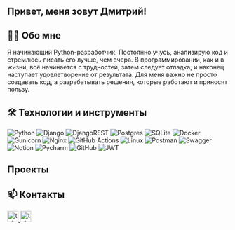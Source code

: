 ## Привет, меня зовут Дмитрий!

## 👨‍💻 Обо мне
Я начинающий Python-разработчик. Постоянно учусь, анализирую код и стремлюсь писать его лучше, чем вчера. В программировании, как и в жизни, всё начинается с трудностей, затем следует отладка, и наконец наступает удовлетворение от результата. Для меня важно не просто создавать код, а разрабатывать решения, которые работают и приносят пользу.

## 🛠️ Технологии и инструменты
![Python](https://img.shields.io/badge/python-3670A0?style=for-the-badge&logo=python&logoColor=ffdd54)
![Django](https://img.shields.io/badge/django-%23092E20.svg?style=for-the-badge&logo=django&logoColor=white)
![DjangoREST](https://img.shields.io/badge/DJANGO-REST-ff1709?style=for-the-badge&logo=django&logoColor=white&color=ff1709&labelColor=gray)
![Postgres](https://img.shields.io/badge/postgres-%23316192.svg?style=for-the-badge&logo=postgresql&logoColor=white)
![SQLite](https://img.shields.io/badge/sqlite-%2307405e.svg?style=for-the-badge&logo=sqlite&logoColor=white)
![Docker](https://img.shields.io/badge/docker-%230db7ed.svg?style=for-the-badge&logo=docker&logoColor=white)
![Gunicorn](https://img.shields.io/badge/gunicorn-%298729.svg?style=for-the-badge&logo=gunicorn&logoColor=white)
![Nginx](https://img.shields.io/badge/nginx-%23009639.svg?style=for-the-badge&logo=nginx&logoColor=white)
![GitHub Actions](https://img.shields.io/badge/github%20actions-%232671E5.svg?style=for-the-badge&logo=githubactions&logoColor=white)
![Linux](https://img.shields.io/badge/Linux-FCC624?style=for-the-badge&logo=linux&logoColor=black)
![Postman](https://img.shields.io/badge/Postman-FF6C37?style=for-the-badge&logo=postman&logoColor=white)
![Swagger](https://img.shields.io/badge/-Swagger-%23Clojure?style=for-the-badge&logo=swagger&logoColor=white)
![Notion](https://img.shields.io/badge/Notion-%23000000.svg?style=for-the-badge&logo=notion&logoColor=white)
![Pycharm](https://img.shields.io/badge/pycharm-%23008000?style=for-the-badge&logo=pycharm)
![GitHub](https://img.shields.io/badge/github-%23121011.svg?style=for-the-badge&logo=github&logoColor=white)
![JWT](https://img.shields.io/badge/JWT-black?style=for-the-badge&logo=JSON%20web%20tokens)


## Проекты

## 📫 Контакты
<div>
  <a href="https://t.me/Chameleon_One" target="_blank">
    <img src="https://img.shields.io/badge/telegram-%231E90FF?style=for-the-badge&link=https%3A%2F%2Ft.me%2FChameleon_One" height="25" alt="telegram logo"/>
  </a>
  <a href="mailto:dmitriynaryshkin@yandex.ru" target="_blank">
    <img src="https://img.shields.io/badge/mail-%23FF0000?style=for-the-badge" height="25" alt="telegram logo"/>
  </a>
</div>
